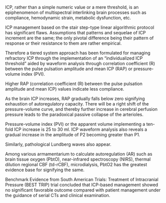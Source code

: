 ICP, rather than a simple numeric value or a mere threshold, is an epiphenomenon of multispectral interlinking brain processes such as compliance, hemodynamic strain, metabolic dysfunction, etc.

ICP management based on the stair step-type linear algorithmic protocol has significant flaws. Assumptions that patterns and sequelae of ICP increment are the same; the only pivotal difference being their pattern of response or their resistance to them are rather empirical.

Therefore a tiered system approach has been formulated for managing refractory ICP through the implementation of an “individualized ICP threshold” aided by waveform analysis through correlation coefficient (R) between the pulse pulsation amplitude and mean ICP (RAP) or pressure-volume index (PVI).

Higher RAP (correlation coefficient (R) between the pulse pulsation amplitude and mean ICP) values indicate less compliance.

As the brain ICP increases, RAP gradually falls below zero signifying exhaustion of autoregulatory capacity. There will be a right shift of the pressure-volume curve, and thereby further increase in cerebral perfusion pressure leads to the paradoxical passive collapse of the arterioles.

Pressure-volume index (PVI) or the apparent volume implementing a ten-fold ICP increase is 25 to 30 ml. ICP waveform analysis also reveals a gradual increase in the amplitude of P2 becoming greater than P1.

Similarly, pathological Lundberg waves also appear.

Among various armamentarium to calculate autoregulation (AR) such as brain tissue oxygen (PbtO), near-infrared spectroscopy (NIRS), thermal dilution regional CBF (td-rCBF), microdialysis, PbtO2 has the greatest evidence base for signifying the same.

Benchmark Evidence from South American Trials: Treatment of Intracranial Pressure (BEST TRIP) trial concluded that ICP-based management showed no significant favorable outcome compared with patient management under the guidance of serial CTs and clinical examination.